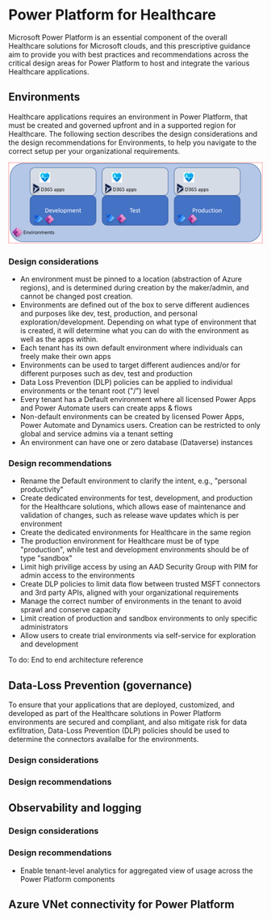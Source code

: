 # Power Platform for Healthcare

Microsoft Power Platform is an essential component of the overall Healthcare solutions for Microsoft clouds, and this prescriptive guidance aim to provide you with best practices and recommendations across the critical design areas for Power Platform to host and integrate the various Healthcare applications.

## Environments

Healthcare applications requires an environment in Power Platform, that must be created and governed upfront and in a supported region for Healthcare. 
The following section describes the design considerations and the design recommendations for Environments, to help you navigate to the correct setup per your organizational requirements.

![Environments for Healthcare](./images/env.png)

### Design considerations

* An environment must be pinned to a location (abstraction of Azure regions), and is determined during creation by the maker/admin, and cannot be changed post creation.
* Environments are defined out of the box to serve different audiences and purposes like dev, test, production, and personal exploration/development. Depending on what type of environment that is created, it will determine what you can do with the environment as well as the apps within.
* Each tenant has its own default environment where individuals can freely make their own apps
* Environments can be used to target different audiences and/or for different purposes such as dev, 
test and production
* Data Loss Prevention (DLP) policies can be applied to individual environments or the tenant root ("/") level
* Every tenant has a Default environment where all licensed Power Apps and Power Automate users 
can create apps & flows
* Non-default environments can be created by licensed Power Apps, Power Automate and 
Dynamics users. Creation can be restricted to only global and service admins via a tenant setting
* An environment can have one or zero database (Dataverse) instances

### Design recommendations

* Rename the Default environment to clarify the intent, e.g., "personal productivity"
* Create dedicated environments for test, development, and production for the Healthcare solutions, which allows ease of maintenance and validation of changes, such as release wave updates which is per environment
* Create the dedicated environments for Healthcare in the same region
* The production environment for Healthcare must be of type "production", while test and development environments should be of type "sandbox"
* Limit high privilige access by using an AAD Security Group with PIM for admin access to the environments
* Create DLP policies to limit data flow between trusted MSFT connectors and 3rd party APIs, aligned with your organizational requirements
* Manage the correct number of environments in the tenant to avoid sprawl and conserve capacity
* Limit creation of production and sandbox environments to only specific administrators
* Allow users to create trial environments via self-service for exploration and development

To do: End to end architecture reference

## Data-Loss Prevention (governance)

To ensure that your applications that are deployed, customized, and developed as part of the Healthcare solutions in Power Platform environments are secured and compliant, and also mitigate risk for data exfiltration, Data-Loss Prevention (DLP) policies should be used to determine the connectors availalbe for the environments.
### Design considerations

### Design recommendations
## Observability and logging

### Design considerations

### Design recommendations

* Enable tenant-level analytics for aggregated view of usage across the Power Platform components

## Azure VNet connectivity for Power Platform